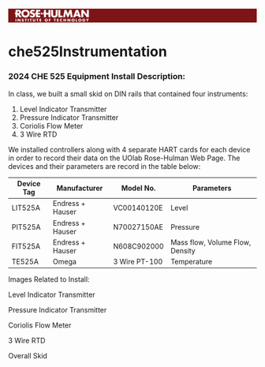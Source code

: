 ![RHIT Banner](https://raw.githubusercontent.com/creechds/che525Instrumentation/main/Rose-Hulman%20Banner.png)

# che525Instrumentation
### 2024 CHE 525 Equipment Install Description:

In class, we built a small skid on DIN rails that contained four instruments:
1. Level Indicator Transmitter
2. Pressure Indicator Transmitter
3. Coriolis Flow Meter
4. 3 Wire RTD
   
We installed controllers along with 4 separate HART cards for each device in order to record their data on the UOlab Rose-Hulman Web Page. The devices and their parameters are record in the table below:

|Device Tag|Manufacturer|Model No.|Parameters|
|-|-|-|-|
|LIT525A|Endress + Hauser|VC00140120E|Level|
|PIT525A|Endress + Hauser|N70027150AE|Pressure|
|FIT525A|Endress + Hauser|N608C902000|Mass flow, Volume Flow, Density|
|TE525A|Omega|3 Wire PT-100|Temperature|

Images Related to Install:

Level Indicator Transmitter

Pressure Indicator Transmitter

Coriolis Flow Meter

3 Wire RTD

Overall Skid
